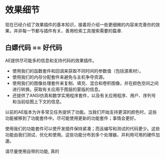 # 效果细节

现在已经介绍了效果插件的基本知识，接着将介绍一些更细微的内容来完善你的效果。并非每一节都与插件有关，善用检索工具搜索需要的篇章.

## 白嫖代码 == 好代码

AE提供尽可能多的信息和支持代码的效果插件。

- 使用我们的函数套件和回调来获取不同时间的参数值（包括源素材）。
- 使用我们的内存分配套件来避免与主机争夺资源。
- 使用我们的图像处理套件来复制、填充、混合和卷积图像，并在颜色空间之间进行转换。获取有关应用于图层的蒙版的信息。
- 还提供了ANSI仿真和数学实用程序套件，以及有关应用程序、用户、序列号和当前绘图上下文的信息。

以前的AE版本为许多常见任务提供了功能。当我们开始支持更深的颜色时，这些功能被移到了功能套件中。尽可能使用更新的功能套件；事情会更好。

使用我们的功能套件可以使开发插件保持紧凑；而且编写和测试的代码更少。这些功能由我们测试、优化和使用。这些功能分布到多个处理器，并利用可用的硬件加速。

请尽量使用自带的功能, 真的
